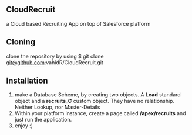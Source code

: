 ## CloudRecruit

a Cloud based Recruiting App on top of Salesforce platform

## Cloning
clone the repository by using 
    $ git clone git@github.com:vahidR/CloudRecruit.git

## Installation
1) make a Database Scheme, by creating two objects. A __Lead__ standard object and a __recruits_C__ custom object. They have no relationship. Neither Lookup, nor Master-Details
2) Within your platform instance, create a page called __/apex/recruits__ and just run the application.
3) enjoy :)
